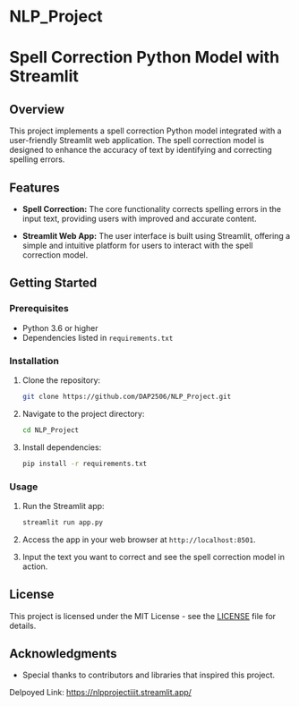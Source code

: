 # NLP_Project

# Spell Correction Python Model with Streamlit

## Overview

This project implements a spell correction Python model integrated with a user-friendly Streamlit web application. The spell correction model is designed to enhance the accuracy of text by identifying and correcting spelling errors.

## Features

- **Spell Correction:** The core functionality corrects spelling errors in the input text, providing users with improved and accurate content.

- **Streamlit Web App:** The user interface is built using Streamlit, offering a simple and intuitive platform for users to interact with the spell correction model.

## Getting Started

### Prerequisites

- Python 3.6 or higher
- Dependencies listed in `requirements.txt`

### Installation

1. Clone the repository:

   ```bash
   git clone https://github.com/DAP2506/NLP_Project.git
   ```

2. Navigate to the project directory:

   ```bash
   cd NLP_Project
   ```

3. Install dependencies:

   ```bash
   pip install -r requirements.txt
   ```

### Usage

1. Run the Streamlit app:

   ```bash
   streamlit run app.py
   ```

2. Access the app in your web browser at `http://localhost:8501`.

3. Input the text you want to correct and see the spell correction model in action.

## License

This project is licensed under the MIT License - see the [LICENSE](LICENSE) file for details.

## Acknowledgments

- Special thanks to contributors and libraries that inspired this project.

Delpoyed Link: https://nlpprojectiiit.streamlit.app/